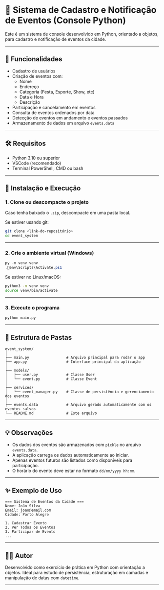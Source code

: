 # 📍 Sistema de Cadastro e Notificação de Eventos (Console Python)

Este é um sistema de console desenvolvido em Python, orientado a objetos, para cadastro e notificação de eventos da cidade.

---

## 🧩 Funcionalidades

- Cadastro de usuários
- Criação de eventos com:
  - Nome
  - Endereço
  - Categoria (Festa, Esporte, Show, etc)
  - Data e Hora
  - Descrição
- Participação e cancelamento em eventos
- Consulta de eventos ordenados por data
- Detecção de eventos em andamento e eventos passados
- Armazenamento de dados em arquivo `events.data`

---

## 🛠 Requisitos

- Python 3.10 ou superior
- VSCode (recomendado)
- Terminal PowerShell, CMD ou bash

---

## 🚀 Instalação e Execução

### 1. Clone ou descompacte o projeto

Caso tenha baixado o `.zip`, descompacte em uma pasta local.

Se estiver usando git:
```bash
git clone <link-do-repositório>
cd event_system
```

---

### 2. Crie o ambiente virtual (Windows)

```powershell
py -m venv venv
.env\Scripts\Activate.ps1
```

Se estiver no Linux/macOS:

```bash
python3 -m venv venv
source venv/bin/activate
```

---

### 3. Execute o programa

```bash
python main.py
```

---

## 🧪 Estrutura de Pastas

```
event_system/
│
├── main.py                 # Arquivo principal para rodar o app
├── app.py                  # Interface principal da aplicação
│
├── models/
│   ├── user.py             # Classe User
│   └── event.py            # Classe Event
│
├── services/
│   └── event_manager.py    # Classe de persistência e gerenciamento dos eventos
│
├── events.data             # Arquivo gerado automaticamente com os eventos salvos
└── README.md               # Este arquivo
```

---

## 💡 Observações

- Os dados dos eventos são armazenados com `pickle` no arquivo `events.data`.
- A aplicação carrega os dados automaticamente ao iniciar.
- Apenas eventos futuros são listados como disponíveis para participação.
- O horário do evento deve estar no formato `dd/mm/yyyy hh:mm`.

---

## ✨ Exemplo de Uso

```
=== Sistema de Eventos da Cidade ===
Nome: João Silva
Email: joao@email.com
Cidade: Porto Alegre

1. Cadastrar Evento
2. Ver Todos os Eventos
3. Participar de Evento
...
```

---

## 🧑‍💻 Autor

Desenvolvido como exercício de prática em Python com orientação a objetos. Ideal para estudo de persistência, estruturação em camadas e manipulação de datas com `datetime`.

---